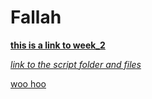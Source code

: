 # Fallah
[**this is a link to week_2**](https://github.com/rfallah23/first/tree/main/Week_02)

[_link to the script folder and files_](https://github.com/rfallah23/first/tree/main/Week_02/scripts)

[woo hoo](https://giphy.com/clips/theoffice-the-office-peacock-tv-show-G96zgIcQn1L2xpmdxi)
